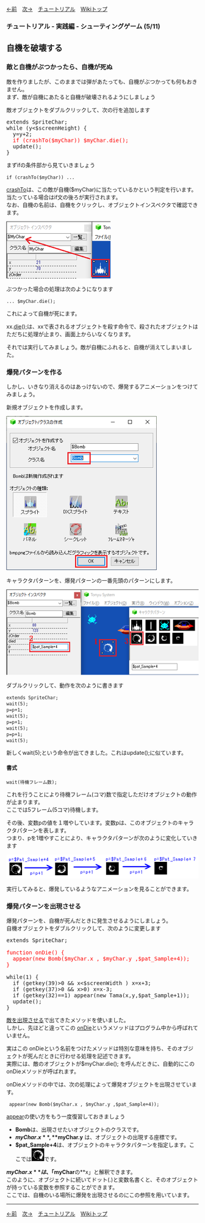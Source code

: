 

[←前](./tr-stg04)&emsp;[次→](./tr-stg06)&emsp;[チュートリアル](./tutorial)&emsp;[Wikiトップ](./)

<title>チュートリアル - 実践編 - シューティングゲーム (5/11) - 自機を破壊する</title>

### チュートリアル - 実践編 - シューティングゲーム (5/11)
## 自機を破壊する

### 敵と自機がぶつかったら、自機が死ぬ

敵を作りましたが、このままでは弾があたっても、自機がぶつかっても何もおきません。  
まず、敵が自機にあたると自機が破壊されるようにしましょう

敵オブジェクトをダブルクリックして、次の行を追加します

<pre>
extends SpriteChar;
while (y<$screenHeight) {
  y=y+2;
  <span style="color: #f00">if (crashTo($myChar)) $myChar.die();</span>
  update();
}
</pre>

まずifの条件部から見ていきましょう

```
if (crashTo($myChar)) ...
```

[crashTo](./rf-plainchar#plaincharcrashto)は、この敵が自機($myChar)に当たっているかという判定を行います。 当たっている場合はif文の後ろが実行されます。  
なお、自機の名前は、自機をクリックし、オブジェクトインスペクタで確認できます。

![mycharname.png](./img/mycharname.png)

ぶつかった場合の処理は次のようになります

```
... $myChar.die();
```

これによって自機が死にます。

xx.[die](./rf-plainchar#plainchardie)();は、xxで表されるオブジェクトを殺す命令で、殺されたオブジェクトはただちに処理が止まり、画面上からいなくなります。

それでは実行してみましょう。敵が自機にふれると、自機が消えてしまいました。

### 爆発パターンを作る

しかし、いきなり消えるのはあっけないので、爆発するアニメーションをつけてみましょう。

新規オブジェクトを作成します。

![mkbomb.png](./img/mkbomb.png)

キャラクタパターンを、爆発パターンの一番先頭のパターンにします。

![mkbombp.png](./img/mkbombp.png)

ダブルクリックして、動作を次のように書きます

```
extends SpriteChar;
wait(5);
p=p+1;
wait(5);
p=p+1;
wait(5);
p=p+1;
wait(5);
```

新しくwait(5);という命令が出てきました。これはupdate();に似ています。

#### 書式
```
wait(待機フレーム数);
```

これを行うことにより待機フレーム(コマ)数で指定しただけオブジェクトの動作が止まります。  
ここでは5フレーム(5コマ)待機します。

その後、変数pの値を１増やしています。変数pは、このオブジェクトのキャラクタパターンを表します。  
つまり、pを1増やすことにより、キャラクタパターンが次のように変化していきます

![bpats.png](./img/bpats.png)

実行してみると、爆発しているようなアニメーションを見ることができます。

### 爆発パターンを出現させる

爆発パターンを、自機が死んだときに発生させるようにしましょう。  
自機オブジェクトをダブルクリックして、次のように変更します

<pre>
extends SpriteChar;

<span style="color: #f00">function onDie() {
  appear(new Bomb($myChar.x , $myChar.y ,$pat_Sample+4));
}</span>

while(1) {
  if (getkey(39)>0 && x<$screenWidth ) x=x+3;
  if (getkey(37)>0 && x>0) x=x-3;
  if (getkey(32)==1) appear(new Tama(x,y,$pat_Sample+1));
  update();
}
</pre>

[敵を出現させる](./tr-stg04)で出てきたメソッドを使いました。  
しかし、先ほどと違ってこの [onDie](./rf-plainchar#plaincharondie)というメソッドはプログラム中から呼ばれていません。

実はこの onDieという名前をつけたメソッドは特別な意味を持ち、そのオブジェクトが死んだときに行わせる処理を記述できます。  
実際には、敵のオブジェクトが$myChar.die(); を呼んだときに、自動的にこの onDieメソッドが呼ばれます。

onDieメソッドの中では、次の処理によって爆発オブジェクトを出現させています。

```
 appear(new Bomb($myChar.x , $myChar.y ,$pat_Sample+4));
```

[appear](./rf-object#objectappear)の使い方をもう一度復習しておきましょう

- **Bomb**は、出現させたいオブジェクトのクラスです。  
- **$myChar.x** , **$myChar.y** は、オブジェクトの出現する座標です。  
- **$pat_Sample+4**は、オブジェクトのキャラクタパターンを指定します。ここでは![bomp.png](./img/bomp.png)です。  

**$myChar.x**は、「$myChar**の**x」と解釈できます。  
このように、オブジェクトに続いてドット(.)と変数名書くと、そのオブジェクトが持っている変数を参照することができます。  
ここでは、自機のいる場所に爆発を出現させるのにこの参照を用いています。  

***

[←前](./tr-stg04)&emsp;[次→](./tr-stg06)&emsp;[チュートリアル](./tutorial)&emsp;[Wikiトップ](./)
